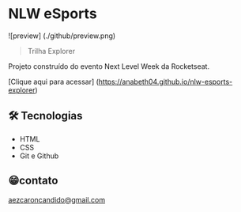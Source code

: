 # NLW eSports 

![preview] (./github/preview.png)

>Trilha Explorer

Projeto construído do evento Next Level Week da Rocketseat.

[Clique aqui para acessar] (https://anabeth04.github.io/nlw-esports-explorer)




## 🛠️ Tecnologias

- HTML
- CSS
- Git e Github

## 😁contato

aezcaroncandido@gmail.com